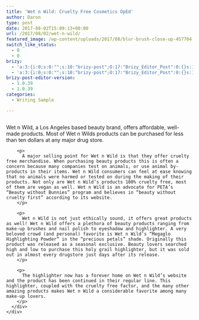 ```yaml
---
title: 'Wet n Wild: Cruelty Free Cosmetics OpEd'
author: Daron
type: post
date: 2017-08-02T15:09:13+00:00
url: /2017/08/02/wet-n-wild/
featured_image: /wp-content/uploads/2017/08/blur-brush-close-up-457704.jpg
switch_like_status:
  - 0
  - 0
brizy:
  - 'a:3:{i:0;s:0:"";s:10:"brizy-post";O:17:"Brizy_Editor_Post":0:{}s:15:"brizy-use-brizy";i:1;}'
  - 'a:3:{i:0;s:0:"";s:10:"brizy-post";O:17:"Brizy_Editor_Post":0:{}s:15:"brizy-use-brizy";i:1;}'
brizy-post-editor-version:
  - 1.0.39
  - 1.0.39
categories:
  - Writing Sample

---
```

<div class="page" title="Page 1">
  <div class="section">
    <div class="layoutArea">
      <div class="column">
        <p>
          Wet n Wild, a Los Angeles based beauty brand, offers affordable, well-made products. Most of Wet n Wilds products can be purchased for less than ten dollars at any major drug store.
        </p>
        
        <p>
          A major selling point for Wet n Wild is that they offer cruelty free merchandise. When purchasing beauty products this is often a concern because many companies test on animals, or use animal by-products in their items. Wet n Wild consumers can feel at ease knowing that no animals were harmed or tested on during the making of their products. Not only are Wet n Wild’s products 100% cruelty free, most of them are vegan as well. Wet n Wild is an advocate for PETA’s “Beauty without Bunnies” program and believes in “beauty without cruelty first” according to its website.
        </p>
        
        <p>
          Wet n Wild is not just ethically sound, it offers great products as well! Wet n Wild offers a plethora of beauty products ranging from make-up brushes and nail polish to eyeshadow and highlighter. A very beloved crowd (and personal) favorite is Wet n Wild’s “Megaglo Highlighting Powder” in the “precious petals” shade. Originally this product was released as a seasonal exclusive. Beauty lovers searched high and low to purchase this holy grail highlighter, but it was sold out in almost every drugstore just days after its release.
        </p>
        
        <p>
          The highlighter now has a forever home on Wet n Wild’s website and the product has been continued in their regular line. This highlighter, coupled with the cruelty free factor, and the many other amazing products makes Wet n Wild a considerable favorite among many make-up lovers.
        </p>
      </div>
    </div>
  </div>
</div>